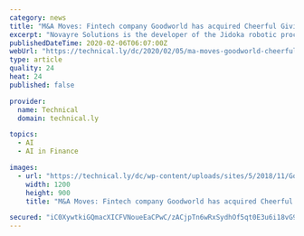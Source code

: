 ```yaml
---
category: news
title: "M&A Moves: Fintech company Goodworld has acquired Cheerful Giving"
excerpt: "Novayre Solutions is the developer of the Jidoka robotic process automation (RPA) platform. With this acquisition, Appian is now a one-stop automation shop, equipped with workflow, AI and RPA solutions. Organizations will be able to access Appian’s solutions through the cloud, and to manage robotic workforces from RPA vendors, a press release ..."
publishedDateTime: 2020-02-06T06:07:00Z
webUrl: "https://technical.ly/dc/2020/02/05/ma-moves-goodworld-cheerful-giving-k12-appian-mergers-acquisitions/"
type: article
quality: 24
heat: 24
published: false

provider:
  name: Technical
  domain: technical.ly

topics:
  - AI
  - AI in Finance

images:
  - url: "https://technical.ly/dc/wp-content/uploads/sites/5/2018/11/Goodworld-founders-mastercard-e1580860944399.jpg"
    width: 1200
    height: 900
    title: "M&A Moves: Fintech company Goodworld has acquired Cheerful Giving"

secured: "iC0XywtkiGQmacXICFVNoueEaCPwC/zACjpTn6wRxSydhOf5qt0E3u6i18vG94bRy2RUfj0UpBfEoIBCuISwy3CuqSvQlmMNtUV83tRSTVicRsC8uqmNZaFrtnfzfyyRY/rFt+Z0bBMPyxtabsphUko8EgH8rAx4gWAyHVkdvSuJi0sjiIQKXROWTw+g5UFEGEB/mgsmPRuE3jX4NOEXBEtEcaVsq0aTBwjr20dgzjbIVQ4b3fnPDPKMxj3bT4LYJgtJk36VZI78zxbd9RdJPuqE5HT/wRtsvIVCUFzbOPqONmtVEnZ0OWjbfwobOhdm;uEfHknWxDZeP9wXFQacj4Q=="
---
```


